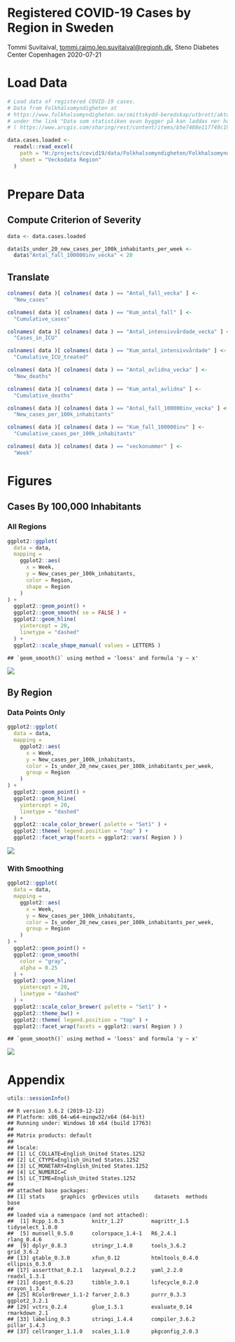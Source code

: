 Registered COVID-19 Cases by Region in Sweden
================
Tommi Suvitaival, <tommi.raimo.leo.suvitaival@regionh.dk>, Steno
Diabetes Center Copenhagen
2020-07-21

# Load Data

``` r
# Load data of registered COVID-19 cases.
# Data from Folkhälsomyndigheten at
# https://www.folkhalsomyndigheten.se/smittskydd-beredskap/utbrott/aktuella-utbrott/covid-19/statistik-och-analyser/bekraftade-fall-i-sverige/ 
# under the link "Data som statistiken ovan bygger på kan laddas ner här (Excel)"
# ( https://www.arcgis.com/sharing/rest/content/items/b5e7488e117749c19881cce45db13f7e/data )

data.cases.loaded <-
  readxl::read_excel(
    path = "H:/projects/covid19/data/Folkhalsomyndigheten/Folkhalsomyndigheten_Covid19.xlsx",
    sheet = "Veckodata Region"
  )
```

# Prepare Data

## Compute Criterion of Severity

``` r
data <- data.cases.loaded

data$Is_under_20_new_cases_per_100k_inhabitants_per_week <-
  data$"Antal_fall_100000inv_vecka" < 20
```

## Translate

``` r
colnames( data )[ colnames( data ) == "Antal_fall_vecka" ] <-
  "New_cases"

colnames( data )[ colnames( data ) == "Kum_antal_fall" ] <-
  "Cumulative_cases"

colnames( data )[ colnames( data ) == "Antal_intensivvårdade_vecka" ] <-
  "Cases_in_ICU"

colnames( data )[ colnames( data ) == "Kum_antal_intensivvårdade" ] <-
  "Cumulative_ICU_treated"

colnames( data )[ colnames( data ) == "Antal_avlidna_vecka" ] <-
  "New_deaths"

colnames( data )[ colnames( data ) == "Kum_antal_avlidna" ] <-
  "Cumulative_deaths"

colnames( data )[ colnames( data ) == "Antal_fall_100000inv_vecka" ] <-
  "New_cases_per_100k_inhabitants"

colnames( data )[ colnames( data ) == "Kum_fall_100000inv" ] <-
  "Cumulative_cases_per_100k_inhabitants"

colnames( data )[ colnames( data ) == "veckonummer" ] <-
  "Week"
```

# Figures

## Cases By 100,000 Inhabitants

### All Regions

``` r
ggplot2::ggplot(
  data = data,
  mapping =
    ggplot2::aes(
      x = Week,
      y = New_cases_per_100k_inhabitants,
      color = Region,
      shape = Region
    )
) +
  ggplot2::geom_point() +
  ggplot2::geom_smooth( se = FALSE ) +
  ggplot2::geom_hline(
    yintercept = 20,
    linetype = "dashed"
  ) +
  ggplot2::scale_shape_manual( values = LETTERS )
```

    ## `geom_smooth()` using method = 'loess' and formula 'y ~ x'

![](README_files/figure-gfm/Plot-All-1.png)<!-- -->

## By Region

### Data Points Only

``` r
ggplot2::ggplot(
  data = data,
  mapping =
    ggplot2::aes(
      x = Week,
      y = New_cases_per_100k_inhabitants,
      color = Is_under_20_new_cases_per_100k_inhabitants_per_week,
      group = Region
    )
) +
  ggplot2::geom_point() +
  ggplot2::geom_hline(
    yintercept = 20,
    linetype = "dashed"
  ) +
  ggplot2::scale_color_brewer( palette = "Set1" ) +
  ggplot2::theme( legend.position = "top" ) +
  ggplot2::facet_wrap(facets = ggplot2::vars( Region ) )
```

![](README_files/figure-gfm/Plot-Regions-1.png)<!-- -->

### With Smoothing

``` r
ggplot2::ggplot(
  data = data,
  mapping =
    ggplot2::aes(
      x = Week,
      y = New_cases_per_100k_inhabitants,
      color = Is_under_20_new_cases_per_100k_inhabitants_per_week,
      group = Region
    )
) +
  ggplot2::geom_point() +
  ggplot2::geom_smooth(
    color = "gray",
    alpha = 0.25
  ) +
  ggplot2::geom_hline( 
    yintercept = 20,
    linetype = "dashed"
  ) +
  ggplot2::scale_color_brewer( palette = "Set1" ) +
  ggplot2::theme_bw() +
  ggplot2::theme( legend.position = "top" ) +
  ggplot2::facet_wrap(facets = ggplot2::vars( Region ) )
```

    ## `geom_smooth()` using method = 'loess' and formula 'y ~ x'

![](README_files/figure-gfm/Plot-Regions-Smooth-1.png)<!-- -->

# Appendix

``` r
utils::sessionInfo()
```

    ## R version 3.6.2 (2019-12-12)
    ## Platform: x86_64-w64-mingw32/x64 (64-bit)
    ## Running under: Windows 10 x64 (build 17763)
    ## 
    ## Matrix products: default
    ## 
    ## locale:
    ## [1] LC_COLLATE=English_United States.1252 
    ## [2] LC_CTYPE=English_United States.1252   
    ## [3] LC_MONETARY=English_United States.1252
    ## [4] LC_NUMERIC=C                          
    ## [5] LC_TIME=English_United States.1252    
    ## 
    ## attached base packages:
    ## [1] stats     graphics  grDevices utils     datasets  methods   base     
    ## 
    ## loaded via a namespace (and not attached):
    ##  [1] Rcpp_1.0.3         knitr_1.27         magrittr_1.5       tidyselect_1.0.0  
    ##  [5] munsell_0.5.0      colorspace_1.4-1   R6_2.4.1           rlang_0.4.6       
    ##  [9] dplyr_0.8.3        stringr_1.4.0      tools_3.6.2        grid_3.6.2        
    ## [13] gtable_0.3.0       xfun_0.12          htmltools_0.4.0    ellipsis_0.3.0    
    ## [17] assertthat_0.2.1   lazyeval_0.2.2     yaml_2.2.0         readxl_1.3.1      
    ## [21] digest_0.6.23      tibble_3.0.1       lifecycle_0.2.0    crayon_1.3.4      
    ## [25] RColorBrewer_1.1-2 farver_2.0.3       purrr_0.3.3        ggplot2_3.2.1     
    ## [29] vctrs_0.2.4        glue_1.3.1         evaluate_0.14      rmarkdown_2.1     
    ## [33] labeling_0.3       stringi_1.4.4      compiler_3.6.2     pillar_1.4.3      
    ## [37] cellranger_1.1.0   scales_1.1.0       pkgconfig_2.0.3
